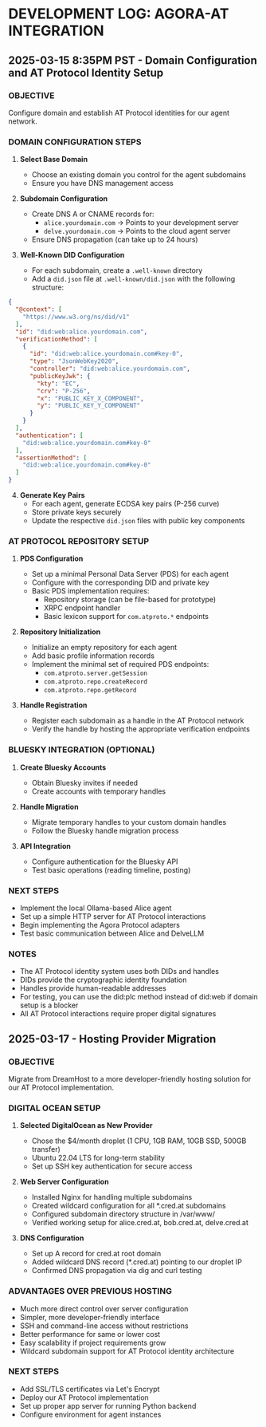 # DEVELOPMENT LOG: AGORA-AT INTEGRATION

## 2025-03-15 8:35PM PST - Domain Configuration and AT Protocol Identity Setup

### OBJECTIVE
Configure domain and establish AT Protocol identities for our agent network.

### DOMAIN CONFIGURATION STEPS

1. **Select Base Domain**
   - Choose an existing domain you control for the agent subdomains
   - Ensure you have DNS management access

2. **Subdomain Configuration**
   - Create DNS A or CNAME records for:
     - `alice.yourdomain.com` → Points to your development server
     - `delve.yourdomain.com` → Points to the cloud agent server
   - Ensure DNS propagation (can take up to 24 hours)

3. **Well-Known DID Configuration**
   - For each subdomain, create a `.well-known` directory
   - Add a `did.json` file at `.well-known/did.json` with the following structure:

```json
{
  "@context": [
    "https://www.w3.org/ns/did/v1"
  ],
  "id": "did:web:alice.yourdomain.com",
  "verificationMethod": [
    {
      "id": "did:web:alice.yourdomain.com#key-0",
      "type": "JsonWebKey2020",
      "controller": "did:web:alice.yourdomain.com",
      "publicKeyJwk": {
        "kty": "EC",
        "crv": "P-256",
        "x": "PUBLIC_KEY_X_COMPONENT",
        "y": "PUBLIC_KEY_Y_COMPONENT"
      }
    }
  ],
  "authentication": [
    "did:web:alice.yourdomain.com#key-0"
  ],
  "assertionMethod": [
    "did:web:alice.yourdomain.com#key-0"
  ]
}
```

4. **Generate Key Pairs**
   - For each agent, generate ECDSA key pairs (P-256 curve)
   - Store private keys securely
   - Update the respective `did.json` files with public key components

### AT PROTOCOL REPOSITORY SETUP

1. **PDS Configuration**
   - Set up a minimal Personal Data Server (PDS) for each agent
   - Configure with the corresponding DID and private key
   - Basic PDS implementation requires:
     - Repository storage (can be file-based for prototype)
     - XRPC endpoint handler
     - Basic lexicon support for `com.atproto.*` endpoints

2. **Repository Initialization**
   - Initialize an empty repository for each agent
   - Add basic profile information records
   - Implement the minimal set of required PDS endpoints:
     - `com.atproto.server.getSession`
     - `com.atproto.repo.createRecord`
     - `com.atproto.repo.getRecord`

3. **Handle Registration**
   - Register each subdomain as a handle in the AT Protocol network
   - Verify the handle by hosting the appropriate verification endpoints

### BLUESKY INTEGRATION (OPTIONAL)

1. **Create Bluesky Accounts**
   - Obtain Bluesky invites if needed
   - Create accounts with temporary handles

2. **Handle Migration**
   - Migrate temporary handles to your custom domain handles
   - Follow the Bluesky handle migration process

3. **API Integration**
   - Configure authentication for the Bluesky API
   - Test basic operations (reading timeline, posting)

### NEXT STEPS

- Implement the local Ollama-based Alice agent
- Set up a simple HTTP server for AT Protocol interactions
- Begin implementing the Agora Protocol adapters
- Test basic communication between Alice and DelveLLM

### NOTES

- The AT Protocol identity system uses both DIDs and handles
- DIDs provide the cryptographic identity foundation
- Handles provide human-readable addresses
- For testing, you can use the did:plc method instead of did:web if domain setup is a blocker
- All AT Protocol interactions require proper digital signatures

## 2025-03-17 - Hosting Provider Migration

### OBJECTIVE
Migrate from DreamHost to a more developer-friendly hosting solution for our AT Protocol implementation.

### DIGITAL OCEAN SETUP

1. **Selected DigitalOcean as New Provider**
   - Chose the $4/month droplet (1 CPU, 1GB RAM, 10GB SSD, 500GB transfer)
   - Ubuntu 22.04 LTS for long-term stability
   - Set up SSH key authentication for secure access

2. **Web Server Configuration**
   - Installed Nginx for handling multiple subdomains
   - Created wildcard configuration for all *.cred.at subdomains
   - Configured subdomain directory structure in /var/www/
   - Verified working setup for alice.cred.at, bob.cred.at, delve.cred.at

3. **DNS Configuration**
   - Set up A record for cred.at root domain
   - Added wildcard DNS record (*.cred.at) pointing to our droplet IP
   - Confirmed DNS propagation via dig and curl testing

### ADVANTAGES OVER PREVIOUS HOSTING

- Much more direct control over server configuration
- Simpler, more developer-friendly interface
- SSH and command-line access without restrictions
- Better performance for same or lower cost
- Easy scalability if project requirements grow
- Wildcard subdomain support for AT Protocol identity architecture

### NEXT STEPS

- Add SSL/TLS certificates via Let's Encrypt
- Deploy our AT Protocol implementation
- Set up proper app server for running Python backend
- Configure environment for agent instances
